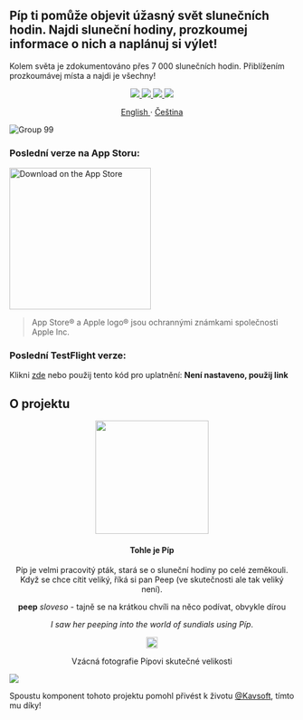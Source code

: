 ## Píp ti pomůže objevit úžasný svět slunečních hodin. Najdi sluneční hodiny, prozkoumej informace o nich a naplánuj si výlet! 

Kolem světa je zdokumentováno přes 7 000 slunečních hodin. Přiblížením prozkoumávej místa a najdi je všechny!

<div align="center">
  <a href="https://github.com/scraptechguy/Peep/actions">
    <img src="https://github.com/scraptechguy/Peep/actions/workflows/ios.yml/badge.svg">
  </a>
  <a href="https://github.com/scraptechguy/Peep/graphs/contributors">
    <img src="https://img.shields.io/github/contributors/scraptechguy/Peep">
  </a>
  <a href="https://github.com/scraptechguy/Peep/issues">
    <img src="https://img.shields.io/github/issues/scraptechguy/Peep">
  </a>
  <a href="https://github.com/scraptechguy/Peep/pulls">
    <img src="https://img.shields.io/github/issues-pr/scraptechguy/Peep">
  </a>
</div>

<p align="center">
  <a href="https://github.com/scraptechguy/Peep#readme">English </a>
  ·
  <a href="/docs/README_cz.md">Čeština</a>
</p>

![Group 99](https://user-images.githubusercontent.com/75474651/209583866-9bbfe36b-7add-4639-ba4d-846729f009c7.png)

### Poslední verze na App Storu: 

<a href="https://apps.apple.com/cz/app/p%C3%ADp/id6444575713" target="_blank"> <img width="250" alt="Download on the App Store" src="https://user-images.githubusercontent.com/75474651/196102512-b4307edf-2497-44f1-b847-05464128c9e1.svg"> </a>

> App Store® a Apple logo® jsou ochrannými známkami společnosti Apple Inc.

### Poslední TestFlight verze:

Klikni <a href="https://testflight.apple.com/join/nrBtEpPi">zde</a> nebo použij tento kód pro uplatnění: <b>Není nastaveno, použij link</b>

## O projektu

<div align="center">
  <img src="https://user-images.githubusercontent.com/75474651/202924529-86a4beb5-4266-409b-85d5-9f7308d91a94.svg" width="200">
  
#### Tohle je Píp

Píp je velmi pracovitý pták, stará se o sluneční hodiny po celé zeměkouli. Když se chce cítit veliký, říká si pan Peep (ve skutečnosti ale tak veliký není).

**peep** *sloveso* - tajně se na krátkou chvíli na něco podívat, obvykle dírou

*I saw her peeping into the world of sundials using Píp*.

<img src="https://user-images.githubusercontent.com/75474651/202924529-86a4beb5-4266-409b-85d5-9f7308d91a94.svg" width="20">

Vzácná fotografie Pípovi skutečné velikosti

</div>

<img src="https://github.com/scraptechguy/Peep/blob/main/docs/FullPeepMockups.png">

Spoustu komponent tohoto projektu pomohl přivést k životu <a href="https://www.youtube.com/@Kavsoft">@Kavsoft</a>, tímto mu díky!
